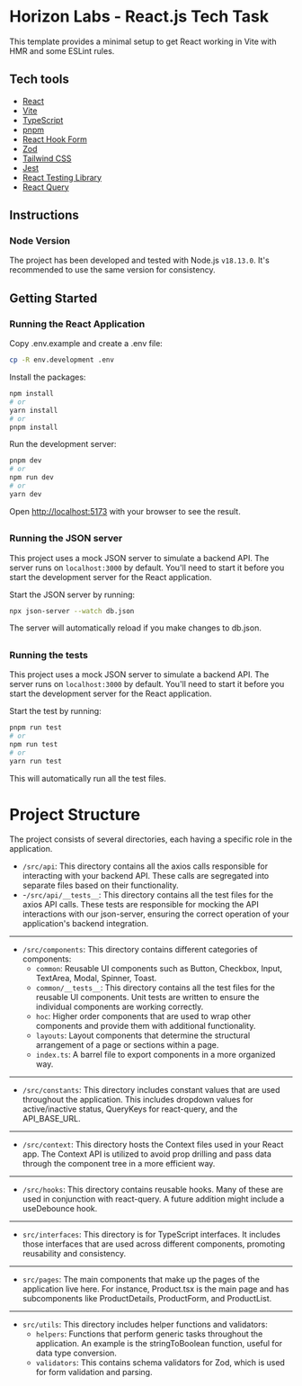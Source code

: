 # Horizon Labs - React.js Tech Task

This template provides a minimal setup to get React working in Vite with HMR and some ESLint rules.

## Tech tools

- [React](https://react.dev)
- [Vite](https://vitejs.dev)
- [TypeScript](https://www.typescriptlang.org)
- [pnpm](https://pnpm.io)
- [React Hook Form](https://react-hook-form.com)
- [Zod](https://zod.dev)
- [Tailwind CSS](https://tailwindcss.com)
- [Jest](https://jestjs.io)
- [React Testing Library](https://testing-library.com)
- [React Query](https://tanstack.com/query/v3)

## Instructions

### Node Version

The project has been developed and tested with Node.js `v18.13.0`. It's recommended to use the same version for consistency.

## Getting Started

### Running the React Application

Copy .env.example and create a .env file:

```bash
cp -R env.development .env
```

Install the packages:

```bash
npm install
# or
yarn install
# or
pnpm install
```

Run the development server:

```bash
pnpm dev
# or
npm run dev
# or
yarn dev
```

Open [http://localhost:5173](http://localhost:5173) with your browser to see the result.

##

### Running the JSON server

This project uses a mock JSON server to simulate a backend API. The server runs on `localhost:3000` by default. You'll need to start it before you start the development server for the React application.

Start the JSON server by running:

```bash
npx json-server --watch db.json
```

The server will automatically reload if you make changes to db.json.

##

### Running the tests

This project uses a mock JSON server to simulate a backend API. The server runs on `localhost:3000` by default. You'll need to start it before you start the development server for the React application.

Start the test by running:

```bash
pnpm run test
# or
npm run test
# or
yarn run test

```

This will automatically run all the test files.

##

# Project Structure

The project consists of several directories, each having a specific role in the application.

- `/src/api`: This directory contains all the axios calls responsible for interacting with your backend API. These calls are segregated into separate files based on their functionality.
- -`/src/api/__tests__`: This directory contains all the test files for the axios API calls. These tests are responsible for mocking the API interactions with our json-server, ensuring the correct operation of your application's backend integration.

---

- `/src/components`: This directory contains different categories of components:
  - `common`: Reusable UI components such as Button, Checkbox, Input, TextArea, Modal, Spinner, Toast.
  - `common/__tests__`: This directory contains all the test files for the reusable UI components. Unit tests are written to ensure the individual components are working correctly.
  - `hoc`: Higher order components that are used to wrap other components and provide them with additional functionality.
  - `layouts`: Layout components that determine the structural arrangement of a page or sections within a page.
  - `index.ts`: A barrel file to export components in a more organized way.

---

- `/src/constants`: This directory includes constant values that are used throughout the application. This includes dropdown values for active/inactive status, QueryKeys for react-query, and the API_BASE_URL.

---

- `/src/context`: This directory hosts the Context files used in your React app. The Context API is utilized to avoid prop drilling and pass data through the component tree in a more efficient way.

---

- `/src/hooks`: This directory contains reusable hooks. Many of these are used in conjunction with react-query. A future addition might include a useDebounce hook.

---

- `src/interfaces`: This directory is for TypeScript interfaces. It includes those interfaces that are used across different components, promoting reusability and consistency.

---

- `src/pages`: The main components that make up the pages of the application live here. For instance, Product.tsx is the main page and has subcomponents like ProductDetails, ProductForm, and ProductList.

---

- `src/utils`: This directory includes helper functions and validators:
  - `helpers`: Functions that perform generic tasks throughout the application. An example is the stringToBoolean function, useful for data type conversion.
  - `validators`: This contains schema validators for Zod, which is used for form validation and parsing.
